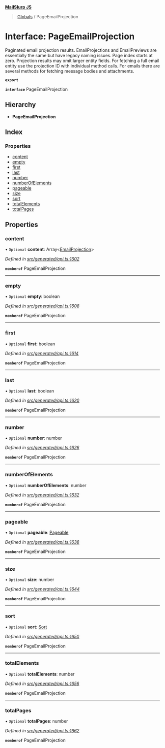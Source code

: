 **[MailSlurp JS](../README.md)**

> [Globals](../README.md) / PageEmailProjection

# Interface: PageEmailProjection

Paginated email projection results. EmailProjections and EmailPreviews are essentially the same but have legacy naming issues. Page index starts at zero. Projection results may omit larger entity fields. For fetching a full email entity use the projection ID with individual method calls. For emails there are several methods for fetching message bodies and attachments.

**`export`** 

**`interface`** PageEmailProjection

## Hierarchy

* **PageEmailProjection**

## Index

### Properties

* [content](pageemailprojection.md#content)
* [empty](pageemailprojection.md#empty)
* [first](pageemailprojection.md#first)
* [last](pageemailprojection.md#last)
* [number](pageemailprojection.md#number)
* [numberOfElements](pageemailprojection.md#numberofelements)
* [pageable](pageemailprojection.md#pageable)
* [size](pageemailprojection.md#size)
* [sort](pageemailprojection.md#sort)
* [totalElements](pageemailprojection.md#totalelements)
* [totalPages](pageemailprojection.md#totalpages)

## Properties

### content

• `Optional` **content**: Array\<[EmailProjection](emailprojection.md)>

*Defined in [src/generated/api.ts:1602](https://github.com/mailslurp/mailslurp-client/blob/c6aef6d/src/generated/api.ts#L1602)*

**`memberof`** PageEmailProjection

___

### empty

• `Optional` **empty**: boolean

*Defined in [src/generated/api.ts:1608](https://github.com/mailslurp/mailslurp-client/blob/c6aef6d/src/generated/api.ts#L1608)*

**`memberof`** PageEmailProjection

___

### first

• `Optional` **first**: boolean

*Defined in [src/generated/api.ts:1614](https://github.com/mailslurp/mailslurp-client/blob/c6aef6d/src/generated/api.ts#L1614)*

**`memberof`** PageEmailProjection

___

### last

• `Optional` **last**: boolean

*Defined in [src/generated/api.ts:1620](https://github.com/mailslurp/mailslurp-client/blob/c6aef6d/src/generated/api.ts#L1620)*

**`memberof`** PageEmailProjection

___

### number

• `Optional` **number**: number

*Defined in [src/generated/api.ts:1626](https://github.com/mailslurp/mailslurp-client/blob/c6aef6d/src/generated/api.ts#L1626)*

**`memberof`** PageEmailProjection

___

### numberOfElements

• `Optional` **numberOfElements**: number

*Defined in [src/generated/api.ts:1632](https://github.com/mailslurp/mailslurp-client/blob/c6aef6d/src/generated/api.ts#L1632)*

**`memberof`** PageEmailProjection

___

### pageable

• `Optional` **pageable**: [Pageable](pageable.md)

*Defined in [src/generated/api.ts:1638](https://github.com/mailslurp/mailslurp-client/blob/c6aef6d/src/generated/api.ts#L1638)*

**`memberof`** PageEmailProjection

___

### size

• `Optional` **size**: number

*Defined in [src/generated/api.ts:1644](https://github.com/mailslurp/mailslurp-client/blob/c6aef6d/src/generated/api.ts#L1644)*

**`memberof`** PageEmailProjection

___

### sort

• `Optional` **sort**: [Sort](sort.md)

*Defined in [src/generated/api.ts:1650](https://github.com/mailslurp/mailslurp-client/blob/c6aef6d/src/generated/api.ts#L1650)*

**`memberof`** PageEmailProjection

___

### totalElements

• `Optional` **totalElements**: number

*Defined in [src/generated/api.ts:1656](https://github.com/mailslurp/mailslurp-client/blob/c6aef6d/src/generated/api.ts#L1656)*

**`memberof`** PageEmailProjection

___

### totalPages

• `Optional` **totalPages**: number

*Defined in [src/generated/api.ts:1662](https://github.com/mailslurp/mailslurp-client/blob/c6aef6d/src/generated/api.ts#L1662)*

**`memberof`** PageEmailProjection
